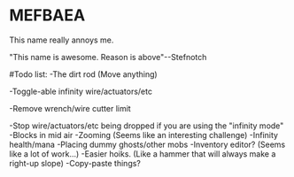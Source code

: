 # MEFBAEA
This name really annoys me.


"This name is awesome. Reason is above"--Stefnotch




#Todo list:
-The dirt rod (Move anything)

-Toggle-able infinity wire/actuators/etc

-Remove wrench/wire cutter limit

-Stop wire/actuators/etc being dropped if you are using the "infinity mode"
-Blocks in mid air
-Zooming (Seems like an interesting challenge)
-Infinity health/mana
-Placing dummy ghosts/other mobs
-Inventory editor? (Seems like a lot of work...)
-Easier hoiks. (Like a hammer that will always make a right-up slope)
-Copy-paste things?
